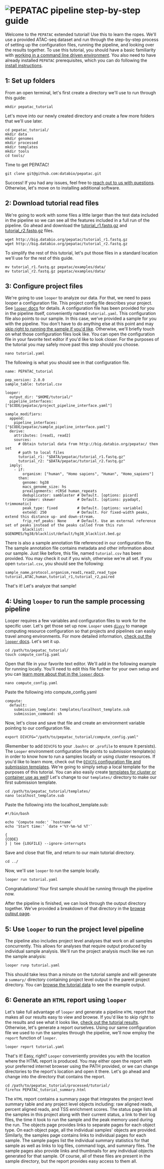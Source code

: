# <img src="../img/pepatac_logo_black.svg" alt="PEPATAC" class="img-fluid" style="max-height:35px; margin-top:-15px; margin-bottom:-10px"> pipeline step-by-step guide

Welcome to the `PEPATAC` extended tutorial! Use this to learn the ropes. We'll use a provided ATAC-seq dataset and run through the step-by-step process of setting up the configuration files, running the pipeline, and looking over the results together. To use this tutorial, you should have a basic familiarity with [working in a command line driven environment](http://matt.might.net/articles/basic-unix/). You also need to have already installed `PEPATAC` prerequisites, which you can do following the [install instructions](install.md).

## 1: Set up folders

From an open terminal, let's first create a directory we'll use to run through this guide:
```
mkdir pepatac_tutorial
```

Let's move into our newly created directory and create a few more folders that we'll use later.
```
cd pepatac_tutorial/
mkdir data
mkdir genomes
mkdir processed
mkdir templates
mkdir tools
cd tools/
```

Time to get PEPATAC!
```
git clone git@github.com:databio/pepatac.git
```
Success! If you had any issues, feel free to [reach out to us with questions](contact.md).  Otherwise, let's move on to installing additional software.


## 2: Download tutorial read files

We're going to work with some files a little larger than the test data included in the pipeline so we can see all the features included in a full run of the pipeline.  Go ahead and download the [tutorial_r1.fastq.gz](http://big.databio.org/pepatac/tutorial_r1.fastq.gz) and [tutorial_r2.fastq.gz](http://big.databio.org/pepatac/tutorial_r2.fastq.gz) files. 
```console
wget http://big.databio.org/pepatac/tutorial_r1.fastq.gz
wget http://big.databio.org/pepatac/tutorial_r2.fastq.gz
```

To simplify the rest of this tutorial, let's put those files in a standard location we'll use for the rest of this guide. 
```console
mv tutorial_r1.fastq.gz pepatac/examples/data/
mv tutorial_r2.fastq.gz pepatac/examples/data/
```

## 3: Configure project files

We're going to use `looper` to analyze our data.  For that, we need to pass looper a configuration file.  This project config file describes your project. See [`looper` docs](https://looper.readthedocs.io/en/latest/) for details. A configuration file has been provided for you in the pipeline itself, conveniently named `tutorial.yaml`.  This configuration file also points to our sample.  In this case, we've provided a sample for you with the pipeline.  You don't have to do anything else at this point and may [skip right to running the sample if you'd like](tutorial.md#3-using-looper-to-run-the-pipeline).  Otherwise, we'll briefly touch on what those configuration files look like.
You can open the configuration file in your favorite text editor if you'd like to look closer.  For the purposes of the tutorial you may safely move past this step should you choose.
```
nano tutorial.yaml
```
The following is what you should see in that configuration file.
```
name: PEPATAC_tutorial

pep_version: 2.0.0
sample_table: tutorial.csv

looper:
  output_dir: "$HOME/tutorial/"
  pipeline_interfaces: ["$CODE/pepatac/project_pipeline_interface.yaml"]

sample_modifiers:
  append:
    pipeline_interfaces: ["$CODE/pepatac/sample_pipeline_interface.yaml"]
  derive:
    attributes: [read1, read2]
    sources:
      # Obtain tutorial data from http://big.databio.org/pepatac/ then set
      # path to local files
      tutorial_r1: "$DATA/pepatac/tutorial_r1.fastq.gz"
      tutorial_r2: "$DATA/pepatac/tutorial_r2.fastq.gz"
  imply:
    - if:
        organism: ["human", "Homo sapiens", "Human", "Homo_sapiens"]
      then:
        genome: hg38
        macs_genome_size: hs
        prealignments: rCRSd human_repeats
        deduplicator: samblaster # Default. [options: picard]
        trimmer: skewer          # Default. [options: pyadapt, trimmomatic]
        peak_type: fixed         # Default. [options: variable]
        extend: 250              # Default. For fixed-width peaks, extend this distance up- and down-stream.
        frip_ref_peaks: None     # Default. Use an external reference set of peaks instead of the peaks called from this run
        blacklist: $GENOMES/hg38/blacklist/default/hg38_blacklist.bed.gz
```
There is also a sample annotation file referenced in our configuration file.  The sample annotation file contains metadata and other information about our sample. Just like before, this file, named `tutorial.csv` has been provided.  You may check it out if you wish, otherwise we're all set.
If you open `tutorial.csv`, you should see the following:
```
sample_name,protocol,organism,read1,read2,read_type
tutorial,ATAC,human,tutorial_r1,tutorial_r2,paired
```
That's it! Let's analyze that sample!


## 4: Using `looper` to run the sample processing pipeline
Looper requires a few variables and configuration files to work for the specific user. Let's get those set up now. `Looper` uses [`divvy`](http://code.databio.org/divvy) to manage computing resource configuration so that projects and pipelines can easily travel among environments. For more detailed information, [check out the `looper` docs](https://looper.readthedocs.io/en/latest/cluster-computing/). Let's set it up.

```
cd /path/to/pepatac_tutorial/
touch compute_config.yaml
```
Open that file in your favorite text editor.  We'll add in the following example for running locally.  You'll need to edit this file further for your own setup and you can [learn more about that in the `looper` docs](https://looper.readthedocs.io/en/latest/index.html).
```
nano compute_config.yaml
```
Paste the following into compute_config.yaml
```
compute:
  default:
    submission_template: templates/localhost_template.sub
    submission_command: sh
```
Now, let's close and save that file and create an environment variable pointing to our configuration file.
```
export DIVCFG="/path/to/pepatac_tutorial/compute_config.yaml"
```
(Remember to add `DIVCFG` to your `.bashrc` or `.profile` to ensure it persists).  
The `Looper` environment configuration file points to submission template(s) in order to know how to run a samples locally or using cluster resources.  If you'd like to learn more, check out the [`DIVCFG` configuration file and submission templates](http://code.databio.org/divvy). We're going to simply setup a local template for the purposes of this tutorial.  You can also easily create [templates for cluster or container use as well](https://github.com/pepkit/divcfg/tree/master/templates)!
Let's change to our `templates/` directory to make our first submission template.
```
cd /path/to/pepatac_tutorial/templates/
nano localhost_template.sub
```             
Paste the following into the localhost_template.sub:
```
#!/bin/bash

echo 'Compute node:' `hostname`
echo 'Start time:' `date +'%Y-%m-%d %T'`

{
{CODE}
} | tee {LOGFILE} --ignore-interrupts
```
Save and close that file, and return to our main tutorial directory.
```
cd ../
```
Now, we'll use `looper` to run the sample locally.
```
looper run tutorial.yaml
```         
Congratulations! Your first sample should be running through the pipeline now.

After the pipeline is finished, we can look through the output directory together.  We've provided a breakdown of that directory in the [browse output page](browse_output.md).

## 5: Use `looper` to run the project level pipeline
The pipeline also includes project level analyses that work on all samples concurrently.  This allows for analyses that require output produced by individual sample analysis. We'll run the project analysis much like we run the sample analysis:
```
looper runp tutorial.yaml
```
This should take less than a minute on the tutorial sample and will generate a `summary/` directory containing project level output in the parent project directory.  You can [browse the tutorial data](browse_output.md) to see the example output.

## 6: Generate an `HTML` report using `looper`

Let's take full advantage of `looper` and generate a pipeline `HTML` report that makes all our results easy to view and browse.  If you'd like to skip right to the results and see what it looks like, [check out the tutorial results](../files/examples/tutorial/PEPATAC_tutorial_summary.html).  Otherwise, let's generate a report ourselves.
Using our same configuration file we used to run the samples through the pipeline, we'll now employ the `report` function of `looper`.
```
looper report tutorial.yaml
```         
That's it! Easy, right? `Looper` conveniently provides you with the location where the HTML report is produced.  You may either open the report with your preferred internet browser using the PATH provided, or we can change directories to the report's location and open it there.  Let's go ahead and change into the directory that contains the report.
```
cd /path/to/pepatac_tutorial/processed/tutorial/
firefox PEPATAC_tutorial_summary.html
```          
The `HTML` report contains a summary page that integrates the project level summary table and any project level objects including: raw aligned reads, percent aligned reads, and TSS enrichment scores.  The status page lists all the samples in this project along with their current status, a link to their log files, the time it took to run the sample and the peak memory used during the run.  The objects page provides links to separate pages for each object type.  On each object page, all the individual samples' objects are provided.  Similarly, the samples page contains links to individual pages for each sample.  The sample pages list the individual summary statistics for that sample as well as links to log files, command logs, and summary files.  The sample pages also provide links and thumbnails for any individual objects generated for that sample.  Of course, all of these files are present in the sample directory, but the report provides easy access to them all.
